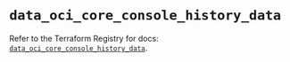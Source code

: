 # `data_oci_core_console_history_data`

Refer to the Terraform Registry for docs: [`data_oci_core_console_history_data`](https://registry.terraform.io/providers/oracle/oci/7.19.0/docs/data-sources/core_console_history_data).

